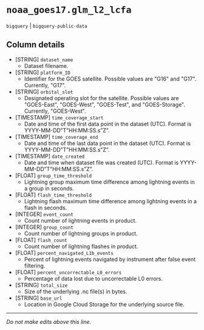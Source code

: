 # `noaa_goes17.glm_l2_lcfa`
`bigquery` | `bigquery-public-data`

## Column details
* [STRING]    `dataset_name`
  - Dataset filename.
* [STRING]    `platform_ID`
  - Identifier for the GOES satellite. Possible values are "G16" and "G17". Currently, "G17".
* [STRING]    `orbital_slot`
  - Designated operating slot for the satellite. Possible values are "GOES-East", "GOES-West", "GOES-Test", and "GOES-Storage". Currently, "GOES-West".
* [TIMESTAMP] `time_coverage_start`
  - Date and time of the first data point in the dataset (UTC). Format is YYYY-MM-DD”T”HH:MM:SS.s”Z”.
* [TIMESTAMP] `time_coverage_end`
  - Date and time of the last data point in the dataset (UTC). Format is YYYY-MM-DD”T”HH:MM:SS.s”Z”.
* [TIMESTAMP] `date_created`
  - Date and time when dataset file was created (UTC). Format is YYYY-MM-DD”T”HH:MM:SS.s”Z”.
* [FLOAT]     `group_time_threshold`
  - Lightning group maximum time difference among lightning events in a group in seconds.
* [FLOAT]     `flash_time_threshold`
  - Lightning flash maximum time difference among lightning events in a flash in seconds.
* [INTEGER]   `event_count`
  - Count number of lightning events in product.
* [INTEGER]   `group_count`
  - Count number of lightning groups in product.
* [FLOAT]     `flash_count`
  - Count number of lightning flashes in product.
* [FLOAT]     `percent_navigated_L1b_events`
  - Percent of lightning events navigated by instrument after false event filtering.
* [FLOAT]     `percent_uncorrectable_L0_errors`
  - Percentage of data lost due to uncorrectable L0 errors.
* [STRING]    `total_size`
  - Size of the underlying .nc file(s) in bytes.
* [STRING]    `base_url`
  - Location in Google Cloud Storage for the underlying source file.

-------------------------------------------------------------------------------
*Do not make edits above this line.*
